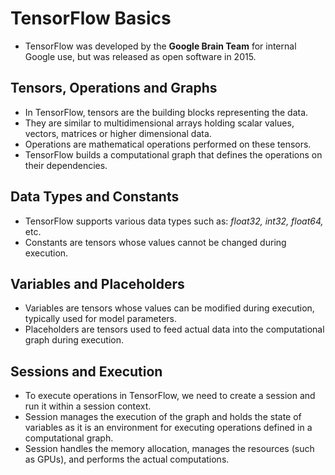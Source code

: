 # TensorFlow Basics

- TensorFlow was developed by the **Google Brain Team** for internal Google use, but was released as open software in 2015.

## Tensors, Operations and Graphs

- In TensorFlow, tensors are the building blocks representing the data.
- They are similar to multidimensional arrays holding scalar values, vectors, matrices or higher dimensional data.
- Operations are mathematical operations performed on these tensors.
- TensorFlow builds a computational graph that defines the operations on their dependencies.

## Data Types and Constants

- TensorFlow supports various data types such as: *float32, int32, float64,* etc.
- Constants are tensors whose values cannot be changed during execution.

## Variables and Placeholders

- Variables are tensors whose values can be modified during execution, typically used for model parameters.
- Placeholders are tensors used to feed actual data into the computational graph during execution.

## Sessions and Execution

- To execute operations in TensorFlow, we need to create a session and run it within a session context.
- Session manages the execution of the graph and holds the state of variables as it is an environment for executing operations defined in a computational graph.
- Session handles the memory allocation, manages the resources (such as GPUs), and performs the actual computations.